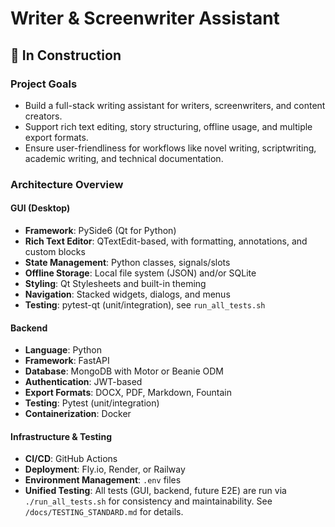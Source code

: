 # Writer & Screenwriter Assistant

## 🚧 In Construction

### Project Goals
- Build a full-stack writing assistant for writers, screenwriters, and content creators.
- Support rich text editing, story structuring, offline usage, and multiple export formats.
- Ensure user-friendliness for workflows like novel writing, scriptwriting, academic writing, and technical documentation.

### Architecture Overview

#### GUI (Desktop)
- **Framework**: PySide6 (Qt for Python)
- **Rich Text Editor**: QTextEdit-based, with formatting, annotations, and custom blocks
- **State Management**: Python classes, signals/slots
- **Offline Storage**: Local file system (JSON) and/or SQLite
- **Styling**: Qt Stylesheets and built-in theming
- **Navigation**: Stacked widgets, dialogs, and menus
- **Testing**: pytest-qt (unit/integration), see `run_all_tests.sh`


#### Backend
- **Language**: Python
- **Framework**: FastAPI
- **Database**: MongoDB with Motor or Beanie ODM
- **Authentication**: JWT-based
- **Export Formats**: DOCX, PDF, Markdown, Fountain
- **Testing**: Pytest (unit/integration)
- **Containerization**: Docker


#### Infrastructure & Testing
- **CI/CD**: GitHub Actions
- **Deployment**: Fly.io, Render, or Railway
- **Environment Management**: `.env` files
- **Unified Testing**: All tests (GUI, backend, future E2E) are run via `./run_all_tests.sh` for consistency and maintainability. See `/docs/TESTING_STANDARD.md` for details.
